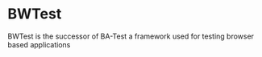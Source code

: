 # BWTest
BWTest is the successor of BA-Test a framework used for testing browser based applications
